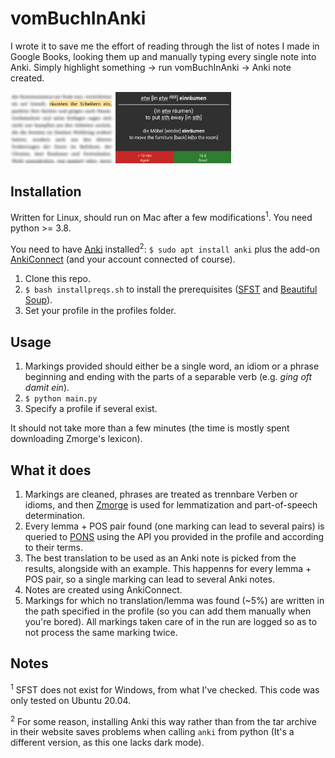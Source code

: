 # vomBuchInAnki
I wrote it to save me the effort of reading through the list of notes I made in Google Books, looking them up and manually typing every single note into Anki. Simply highlight something -> run vomBuchInAnki -> Anki note created.

<img src="/example.png" alt="Example" width="70%" height="70%">

## Installation
Written for Linux, should run on Mac after a few modifications<sup>1</sup>. You need python >= 3.8.

You need to have [Anki](https://apps.ankiweb.net/#download) installed<sup>2</sup>: `$ sudo apt install anki` plus the add-on [AnkiConnect](https://ankiweb.net/shared/info/2055492159) (and your account connected of course).
 
 1. Clone this repo.
 1. `$ bash installpreqs.sh` to install the prerequisites ([SFST](https://www.cis.uni-muenchen.de/~schmid/tools/SFST/) and [Beautiful Soup](https://www.crummy.com/software/BeautifulSoup/)).
 1. Set your profile in the profiles folder.
 
 ## Usage
 1. Markings provided should either be a single word, an idiom or a phrase beginning and ending with the parts of a separable verb (e.g. _ging oft damit ein_).
 1. `$ python main.py`
 1. Specify a profile if several exist.
 
 It should not take more than a few minutes (the time is mostly spent downloading Zmorge's lexicon).

## What it does
1. Markings are cleaned, phrases are treated as trennbare Verben or idioms, and then [Zmorge](https://pub.cl.uzh.ch/users/sennrich/zmorge/) is used for lemmatization and part-of-speech determination.
1. Every lemma + POS pair found (one marking can lead to several pairs) is queried to [PONS](https://en.pons.com/p/online-dictionary/developers/api) using the API you provided in the profile and according to their terms.
1. The best translation to be used as an Anki note is picked from the results, alongside with an example. This happenns for every lemma + POS pair, so a single marking can lead to several Anki notes.
1. Notes are created using AnkiConnect.
1. Markings for which no translation/lemma was found (~5%) are written in the path specified in the profile (so you can add them manually when you're bored). All markings taken care of in the run are logged so as to not process the same marking twice.

## Notes
<sup>1</sup> SFST does not exist for Windows, from what I've checked. This code was only tested on Ubuntu 20.04.

<sup>2</sup> For some reason, installing Anki this way rather than from the tar archive in their website saves problems when calling `anki` from python (It's a different version, as this one lacks dark mode).
